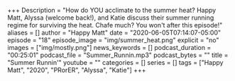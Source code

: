 +++
Description = "How do YOU acclimate to the summer heat? Happy Matt, Alyssa (welcome back!), and Katie discuss their summer running regime for surviving the heat. Chafe much? You won't after this episode!"
aliases = []
author = "Happy Matt"
date = "2020-06-05T07:14:07-05:00"
episode = "18"
episode_image = "img/summer_heat.png"
explicit = "no"
images = ["img/mostly.png"]
news_keywords = []
podcast_duration = "00:25:01"
podcast_file = "Summer_Runnin.mp3"
podcast_bytes = ""
title = "Summer Runnin'"
youtube = ""
categories = []
series = []
tags = ["Happy Matt", "2020", "PRorER", "Alyssa", "Katie"]
+++
